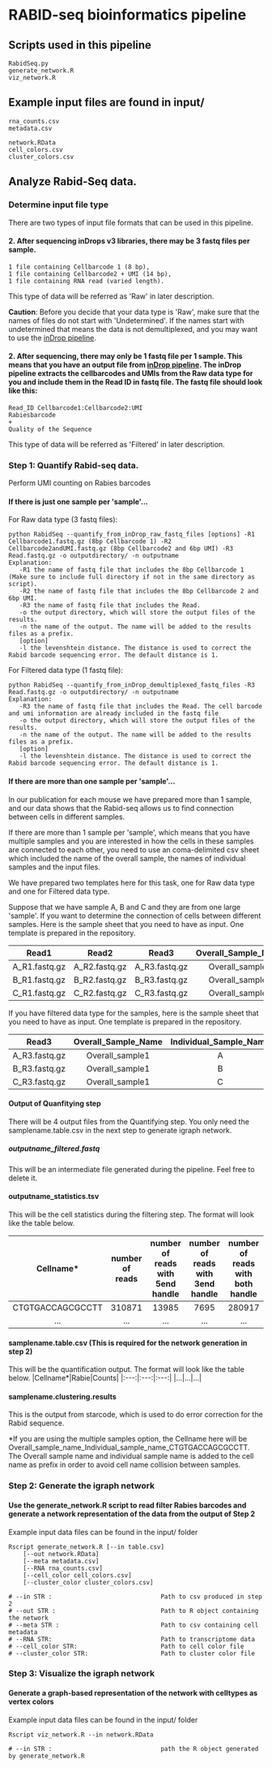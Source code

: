 # RABID-seq bioinformatics pipeline

## Scripts used in this pipeline
	RabidSeq.py
	generate_network.R
	viz_network.R
    
## Example input files are found in input/

	rna_counts.csv
	metadata.csv

	network.RData
	cell_colors.csv
	cluster_colors.csv

## Analyze Rabid-Seq data.

### Determine input file type
There are two types of input file formats that can be used in this pipeline. 

#### 2. After sequencing inDrops v3 libraries, there may be 3 fastq files per sample.  

	1 file containing Cellbarcode 1 (8 bp), 
	1 file containing Cellbarcode2 + UMI (14 bp),
	1 file containing RNA read (varied length).

This type of data will be referred as 'Raw' in later description. 

**Caution**: Before you decide that your data type is 'Raw', make sure that the names of files do not start with 'Undetermined'. If the names start with undetermined that means the data is not demultiplexed, and you may want to use the [inDrop pipeline](https://github.com/indrops/indrops).

#### 2. After sequencing, there may only be 1 fastq file per 1 sample. This means that you have an output file from [inDrop pipeline](https://github.com/indrops/indrops). The inDrop pipeline extracts the cellbarcodes and UMIs from the Raw data type for you and include them in the Read ID in fastq file. The fastq file should look like this:

    Read_ID Cellbarcode1:Cellbarcode2:UMI  
    Rabiesbarcode  
    +  
    Quality of the Sequence  

This type of data will be referred as 'Filtered' in later description.
	
### Step 1: Quantify Rabid-seq data.

Perform UMI counting on Rabies barcodes

#### If there is just one sample per 'sample'...
For Raw data type (3 fastq files):

    python RabidSeq --quantify_from_inDrop_raw_fastq_files [options] -R1 Cellbarcode1.fastq.gz (8bp Cellbarcode 1) -R2 Cellbarcode2andUMI.fastq.gz (8bp Cellbarcode2 and 6bp UMI) -R3 Read.fastq.gz -o outputdirectory/ -n outputname 
    Explanation:
       -R1 the name of fastq file that includes the 8bp Cellbarcode 1 (Make sure to include full directory if not in the same directory as script).
       -R2 the name of fastq file that includes the 8bp Cellbarcode 2 and 6bp UMI.
       -R3 the name of fastq file that includes the Read.
       -o the output directory, which will store the output files of the results.
       -n the name of the output. The name will be added to the results files as a prefix.
       [option]
       -l the levenshtein distance. The distance is used to correct the Rabid barcode sequencing error. The default distance is 1.

For Filtered data type (1 fastq file):

    python RabidSeq --quantify_from_inDrop_demultiplexed_fastq_files -R3 Read.fastq.gz -o outputdirectory/ -n outputname 
    Explanation:
       -R3 the name of fastq file that includes the Read. The cell barcode and umi information are already included in the fastq file
       -o the output directory, which will store the output files of the results.
       -n the name of the output. The name will be added to the results files as a prefix.
       [option]
       -l the levenshtein distance. The distance is used to correct the Rabid barcode sequencing error. The default distance is 1.

#### If there are more than one sample per 'sample'...

In our publication for each mouse we have prepared more than 1 sample, and our data shows that the Rabid-seq allows us to find connection between cells in different samples.

If there are more than 1 sample per 'sample', which means that you have multiple samples and you are interested in how the cells in these samples are connected to each other, you need to use an coma-delimited csv sheet which included the name of the overall sample, the names of individual samples and the input files.

We have prepared two templates here for this task, one for Raw data type and one for Filtered data type.

Suppose that we have sample A, B and C and they are from one large 'sample'. If you want to determine the connection of cells between different samples. Here is the sample sheet that you need to have as input. One template is prepared in the repository.

|Read1|Read2|Read3|Overall_Sample_Name|Individual_Sample_Name|
|:---:|:---:|:---:|:---:|:---:|
|A_R1.fastq.gz|A_R2.fastq.gz|A_R3.fastq.gz|Overall_sample1|A|
|B_R1.fastq.gz|B_R2.fastq.gz|B_R3.fastq.gz|Overall_sample1|B|
|C_R1.fastq.gz|C_R2.fastq.gz|C_R3.fastq.gz|Overall_sample1|C|

If you have filtered data type for the samples, here is the sample sheet that you need to have as input. One template is prepared in the repository.

|Read3|Overall_Sample_Name|Individual_Sample_Name|
|:---:|:---:|:---:|
|A_R3.fastq.gz|Overall_sample1|A|
|B_R3.fastq.gz|Overall_sample1|B|
|C_R3.fastq.gz|Overall_sample1|C|

#### Output of Quanfitying step

There will be 4 output files from the Quantifying step. You only need the samplename.table.csv in the next step to generate igraph network. 

##### outputname_filtered.fastq

This will be an intermediate file generated during the pipeline. Feel free to delete it.

#### outputname_statistics.tsv

This will be the cell statistics during the filtering step. The format will look like the table below.

|Cellname*|number of reads|number of reads with 5end handle|number of reads with 3end handle|number of reads with both handle|number of reads pass the structure filter|
|:---:|:---:|:---:|:---:|:---:|:---:|
|CTGTGACCAGCGCCTT|310871|13985|7695|280917|268786|
|...|...|...|...|...|...|

#### samplename.table.csv (This is required for the network generation in step 2)

This will be the quantification output. The format will look like the table below.
|Cellname*|Rabie|Counts|
|:---:|:---:|:---:|
|...|...|...|

#### samplename.clustering.results

This is the output from starcode, which is used to do error correction for the Rabid sequence. 


*If you are using the multiple samples option, the Cellname here will be Overall_sample_name_Individual_sample_name_CTGTGACCAGCGCCTT. The Overall sample name and individual sample name is added to the cell name as prefix in order to avoid cell name collision between samples.

### Step 2: Generate the igraph network 
#### Use the generate_network.R script to read filter Rabies barcodes and generate a network representation of the data from the output of Step 2 

Example input data files can be found in the input/ folder

	Rscript generate_network.R [--in table.csv] 
		[--out network.RData]
		[--meta metadata.csv]
		[--RNA rna_counts.csv] 
		[--cell_color cell_colors.csv]
		[--cluster_color cluster_colors.csv]

	# --in STR :                              Path to csv produced in step 2
	# --out STR :                             Path to R object containing the network 
	# --meta STR :                            Path to csv containing cell metadata
	# --RNA STR:                              Path to transcriptome data
	# --cell_color STR:                       Path to cell color file
	# --cluster_color STR:                    Path to cluster color file

### Step 3: Visualize the igraph network 
#### Generate a graph-based representation of the network with celltypes as vertex colors

Example input data files can be found in the input/ folder

	Rscript viz_network.R --in network.RData
	
	# --in STR :                              path the R object generated by generate_network.R

